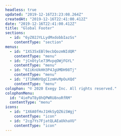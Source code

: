 ```yaml
---
headless: true
updated: "2019-12-16T23:23:08.264Z"
createdAt: "2019-12-16T22:41:00.412Z"
date: "2019-12-16T22:41:00.412Z"
title: "Global Footer"
sections:
  - id: "6yZ02JYLLydMxdobbIazSs"
    contentType: "section"
menus:
  - id: "1XS35xEBl9ecbQozmNIdQR"
    contentType: "menu"
  - id: "jCnOtyle73MvpqOWjFGYL"
    contentType: "menu"
  - id: "6IiKnUkHH3P4JgUMDH98Tj"
    contentType: "menu"
  - id: "1T1RWNYQgCIzmHvMpOuXQd"
    contentType: "menu"
colophon: "© 2020 Exegy Inc. All rights reserved."
colophonMenu:
  id: "4iePaT8y8hQPWRU8noRfRM"
  contentType: "menu"
icons:
  - id: "1X6A0fHvJ1HkSyQZ6iSWgj"
    contentType: "icon"
  - id: "2cg7Ys7FjatQLAEaUkhaVU"
    contentType: "icon"
---
```

